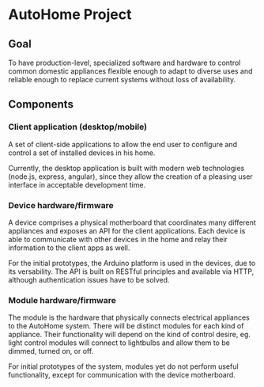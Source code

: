 AutoHome Project
================

Goal
----
To have production-level, specialized software and hardware to control common domestic appliances flexible enough to adapt to diverse uses and reliable enough to replace current systems without loss of availability.

Components
----------
### Client application (desktop/mobile)
A set of client-side applications to allow the end user to configure and control a set of installed devices in his home.

Currently, the desktop application is built with modern web technologies (node.js, express, angular), since they allow the creation of a pleasing user interface in acceptable development time.

### Device hardware/firmware
A device comprises a physical motherboard that coordinates many different appliances and exposes an API for the client applications. Each device is able to communicate with other devices in the home and relay their information to the client apps as well.

For the initial prototypes, the Arduino platform is used in the devices, due to its versability. The API is built on RESTful principles and available via HTTP, although authentication issues have to be solved.

### Module hardware/firmware
The module is the hardware that physically connects electrical appliances to the AutoHome system. There will be distinct modules for each kind of appliance. Their functionality will depend on the kind of control desire, eg. light control modules will connect to lightbulbs and allow them to be dimmed, turned on, or off.

For initial prototypes of the system, modules yet do not perform useful functionality, except for communication with the device motherboard.
